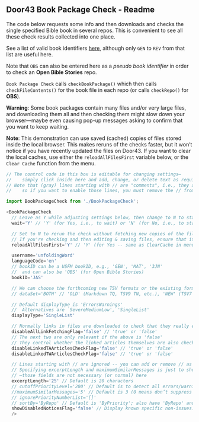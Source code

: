 ## Door43 Book Package Check - Readme

The code below requests some info and then downloads and checks the single specified Bible book in several repos. This is convenient to see all these check results collected into one place.

See a list of valid book identifiers [here](http://ubsicap.github.io/usfm/identification/books.html), although only `GEN` to `REV` from that list are useful here.

Note that `OBS` can also be entered here as a *pseudo book identifier* in order to check an **Open Bible Stories** repo.

`Book Package Check` calls `checkBookPackage()` which then calls `checkFileContents()` for the book file in each repo (or calls `checkRepo()` for **OBS**).

**Warning**: Some book packages contain many files and/or very large files, and downloading them all and then checking them might slow down your browser—maybe even causing pop-up messages asking to confirm that you want to keep waiting.

**Note**: This demonstration can use saved (cached) copies of files stored inside the local browser. This makes reruns of the checks faster, but it won’t notice if you have recently updated the files on Door43. If you want to clear the local caches, use either the `reloadAllFilesFirst` variable below, or the `Clear Cache` function from the menu.

```js
// The control code in this box is editable for changing settings—
//    simply click inside here and add, change, or delete text as required.
// Note that (gray) lines starting with // are "comments", i.e., they are ignored by the software
//    so if you want to enable those lines, you must remove the // from the beginning of the line.

import BookPackageCheck from './BookPackageCheck';

<BookPackageCheck
  // Leave as Y while adjusting settings below, then change to N to start the check
  wait='Y' // 'Y' (for Yes, i.e., to wait) or 'N' (for No, i.e., to start checking)

  // Set to N to rerun the check without fetching new copies of the files (slightly faster)
  // If you're checking and then editing & saving files, ensure that it's set to Y before you recheck
  reloadAllFilesFirst='Y' // 'Y' (for Yes -- same as ClearCache in menu) or 'N' (for No)

  username='unfoldingWord'
  languageCode='en'
  // bookID can be a USFM bookID, e.g., 'GEN', 'MAT', '3JN'
  //  and can also be 'OBS' (for Open Bible Stories)
  bookID='JAS'

  // We can choose the forthcoming new TSV formats or the existing formats
  // dataSet='BOTH' // 'OLD' (Markdown TQ, TSV9 TN, etc.), 'NEW' (TSV7 TQ2, TSV7 TN2, etc.), 'DEFAULT', or 'BOTH'

  // Default displayType is 'ErrorsWarnings'
  //  Alternatives are `SevereMediumLow', 'SingleList'
  displayType='SingleList'

  // Normally links in files are downloaded to check that they really exist
  disableAllLinkFetchingFlag='false' // 'true' or 'false'
  // The next two are only relevant if the above is 'false'
  // They control whether the linked articles themselves are also checked or not
  disableLinkedTAArticlesCheckFlag='false' // 'true' or 'false'
  disableLinkedTWArticlesCheckFlag='false' // 'true' or 'false'

  // Lines starting with // are ignored -- you can add or remove // as desired
  // Specifying excerptLength and maximumSimilarMessages is just to show off options
  // —those fields are not necessary (or normal) here
  excerptLength='25' // Default is 20 characters
  // cutoffPriorityLevel='200' // Default is to detect all errors/warnings
  //maximumSimilarMessages='5' // Default is 3 (0 means don’t suppress any)
  // ignorePriorityNumberList='[]'
  // sortBy='ByRepo' // Default is 'ByPriority'; also have 'ByRepo' and 'AsFound'
  showDisabledNoticesFlag='false' // Display known specific non-issues: 'true' or 'false'
  />
```
